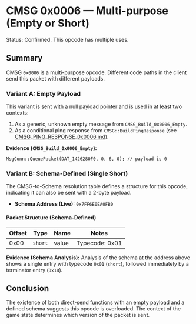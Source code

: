 # CMSG 0x0006 — Multi-purpose (Empty or Short)

Status: Confirmed. This opcode has multiple uses.

## Summary

CMSG `0x0006` is a multi-purpose opcode. Different code paths in the client send this packet with different payloads.

### Variant A: Empty Payload

This variant is sent with a null payload pointer and is used in at least two contexts:
1.  As a generic, unknown empty message from `CMSG_Build_0x0006_Empty`.
2.  As a conditional ping response from `CMSG::BuildPingResponse` (see [CMSG_PING_RESPONSE_0x0006.md](./CMSG_PING_RESPONSE_0x0006.md)).

**Evidence (`CMSG_Build_0x0006_Empty`):**
```
MsgConn::QueuePacket(DAT_1426280F0, 0, 6, 0); // payload is 0
```

### Variant B: Schema-Defined (Single Short)

The CMSG-to-Schema resolution table defines a structure for this opcode, indicating it can also be sent with a 2-byte payload.

- **Schema Address (Live):** `0x7FF6E0EA0FB0`

#### Packet Structure (Schema-Defined)

| Offset | Type | Name | Notes |
|---|---|---|---|
| 0x00 | `short` | value | Typecode: 0x01 |

**Evidence (Schema Analysis):**
Analysis of the schema at the address above shows a single entry with typecode `0x01` (`short`), followed immediately by a terminator entry (`0x18`).

## Conclusion

The existence of both direct-send functions with an empty payload and a defined schema suggests this opcode is overloaded. The context of the game state determines which version of the packet is sent.
